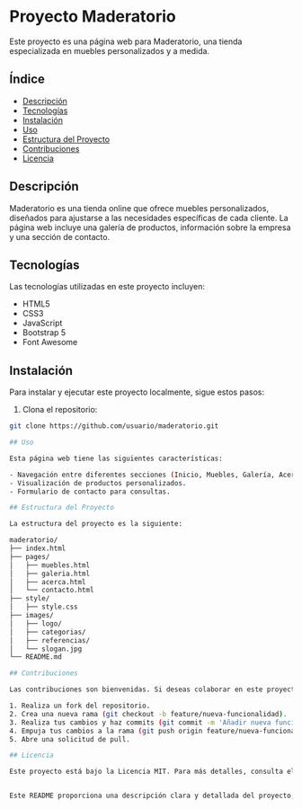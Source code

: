 # Proyecto Maderatorio

Este proyecto es una página web para Maderatorio, una tienda especializada en muebles personalizados y a medida.

## Índice

- [Descripción](#descripción)
- [Tecnologías](#tecnologías)
- [Instalación](#instalación)
- [Uso](#uso)
- [Estructura del Proyecto](#estructura-del-proyecto)
- [Contribuciones](#contribuciones)
- [Licencia](#licencia)

## Descripción

Maderatorio es una tienda online que ofrece muebles personalizados, diseñados para ajustarse a las necesidades específicas de cada cliente. La página web incluye una galería de productos, información sobre la empresa y una sección de contacto.

## Tecnologías

Las tecnologías utilizadas en este proyecto incluyen:

- HTML5
- CSS3
- JavaScript
- Bootstrap 5
- Font Awesome

## Instalación

Para instalar y ejecutar este proyecto localmente, sigue estos pasos:

1. Clona el repositorio:

```bash
git clone https://github.com/usuario/maderatorio.git

## Uso

Esta página web tiene las siguientes características:

- Navegación entre diferentes secciones (Inicio, Muebles, Galería, Acerca de, Contacto).
- Visualización de productos personalizados.
- Formulario de contacto para consultas.

## Estructura del Proyecto

La estructura del proyecto es la siguiente:

maderatorio/
├── index.html
├── pages/
│   ├── muebles.html
│   ├── galeria.html
│   ├── acerca.html
│   └── contacto.html
├── style/
│   ├── style.css
├── images/
│   ├── logo/
│   ├── categorias/
│   ├── referencias/
│   └── slogan.jpg
└── README.md

## Contribuciones

Las contribuciones son bienvenidas. Si deseas colaborar en este proyecto, por favor sigue estos pasos:

1. Realiza un fork del repositorio.
2. Crea una nueva rama (git checkout -b feature/nueva-funcionalidad).
3. Realiza tus cambios y haz commits (git commit -m 'Añadir nueva funcionalidad').
4. Empuja tus cambios a la rama (git push origin feature/nueva-funcionalidad).
5. Abre una solicitud de pull.

## Licencia

Este proyecto está bajo la Licencia MIT. Para más detalles, consulta el archivo LICENSE.


Este README proporciona una descripción clara y detallada del proyecto, facilita la instalación y el uso, y anima a la colaboración. ¡Espero que te sea útil! 🚀💻
